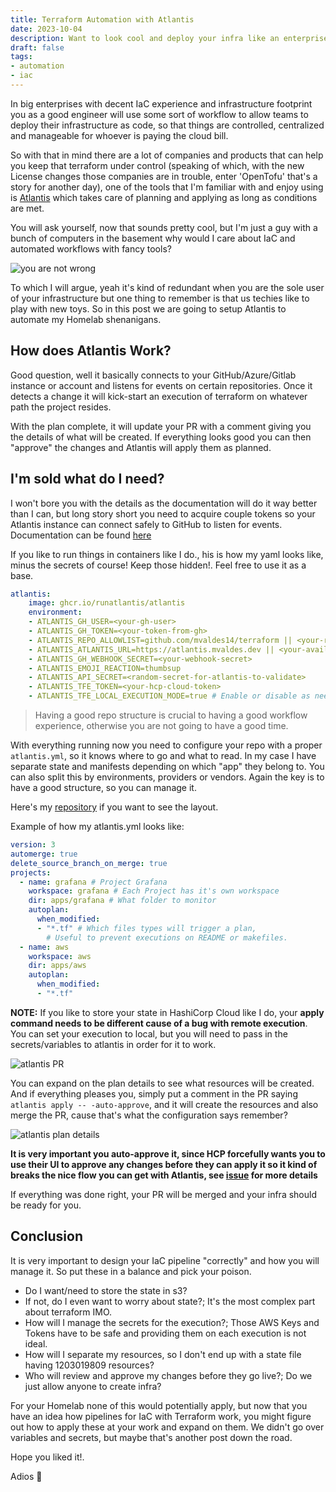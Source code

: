 ```yaml
---
title: Terraform Automation with Atlantis
date: 2023-10-04
description: Want to look cool and deploy your infra like an enterprise would? Get some Atlantis into your homelab.
draft: false
tags: 
- automation
- iac
---
```


In big enterprises with decent IaC experience and infrastructure footprint you as a good engineer will use some sort of workflow to allow teams to deploy their infrastructure as code, so that things are controlled, centralized and manageable for whoever is paying the cloud bill.

So with that in mind there are a lot of companies and products that can help you keep that terraform under control (speaking of which, with the new License changes those companies are in trouble, enter 'OpenTofu' that's a story for another day), one of the tools that I'm familiar with and enjoy using is [Atlantis](https://www.runatlantis.io/) which takes care of planning and applying as long as conditions are met.

You will ask yourself, now that sounds pretty cool, but I'm just a guy with a bunch of computers in the basement why would I care about IaC and automated workflows with fancy tools?

<img src="https://media.tenor.com/j81mTyJs0lIAAAAC/steve-carrell-michaelscott.gif" alt="you are not wrong" />

To which I will argue, yeah it's kind of redundant when you are the sole user of your infrastructure but one thing to remember is that us techies like to play with new toys. So in this post we are going to setup Atlantis to automate my Homelab shenanigans.

## How does Atlantis Work?

Good question, well it basically connects to your GitHub/Azure/Gitlab instance or account and listens for events on certain repositories. Once it detects a change it will kick-start an execution of terraform on whatever path the project resides.

With the plan complete, it will update your PR with a comment giving you the details of what will be created. If everything looks good you can then "approve" the changes and Atlantis will apply them as planned.

## I'm sold what do I need?

I won't bore you with the details as the documentation will do it way better than I can, but long story short you need to acquire couple tokens so your Atlantis instance can connect safely to GitHub to listen for events.
Documentation can be found [here](https://www.runatlantis.io/docs/installation-guide.html)

If you like to run things in containers like I do., his is how my yaml looks like, minus the secrets of course! Keep those hidden!. Feel free to use it as a base.

```yaml
atlantis:
    image: ghcr.io/runatlantis/atlantis
    environment:
    - ATLANTIS_GH_USER=<your-gh-user>
    - ATLANTIS_GH_TOKEN=<your-token-from-gh>
    - ATLANTIS_REPO_ALLOWLIST=github.com/mvaldes14/terraform || <your-repo>
    - ATLANTIS_ATLANTIS_URL=https://atlantis.mvaldes.dev || <your-available-instance-dns>
    - ATLANTIS_GH_WEBHOOK_SECRET=<your-webhook-secret>
    - ATLANTIS_EMOJI_REACTION=thumbsup
    - ATLANTIS_API_SECRET=<random-secret-for-atlantis-to-validate>
    - ATLANTIS_TFE_TOKEN=<your-hcp-cloud-token>
    - ATLANTIS_TFE_LOCAL_EXECUTION_MODE=true # Enable or disable as needed

```

> Having a good repo structure is crucial to having a good workflow experience, otherwise you are not going to have a good time.

With everything running now you need to configure your repo with a proper `atlantis.yml`, so it knows where to go and what to read. In my case I have separate state and manifests depending on which "app" they belong to. 
You can also split this by environments, providers or vendors. Again the key is to have a good structure, so you can manage it.

Here's my [repository](https://github.com/mvaldes14/terraform) if you want to see the layout.

Example of how my atlantis.yml looks like:
```yaml
version: 3
automerge: true
delete_source_branch_on_merge: true
projects:
  - name: grafana # Project Grafana
    workspace: grafana # Each Project has it's own workspace
    dir: apps/grafana # What folder to monitor
    autoplan:
      when_modified:
      - "*.tf" # Which files types will trigger a plan,
        # Useful to prevent executions on README or makefiles.
  - name: aws  
    workspace: aws
    dir: apps/aws
    autoplan:
      when_modified:
      - "*.tf"

```

**NOTE:** If you like to store your state in HashiCorp Cloud like I do, your **apply command needs to be different cause of a bug with remote execution**. You can set your execution to local, but you will need to pass in the secrets/variables to atlantis in order for it to work.

<img src="https://s3.mvaldes.dev/blog/atlantis-1.png" alt="atlantis PR" />

You can expand on the plan details to see what resources will be created. And if everything pleases you, simply put a comment in the PR saying `atlantis apply -- -auto-approve`, and it will create the resources and also merge the PR, cause that's what the configuration says remember?

<img src="https://s3.mvaldes.dev/blog/atlantis-2.png" alt="atlantis plan details" />

**It is very important you auto-approve it, since HCP forcefully wants you to use their UI to approve any changes before they can apply it so it kind of breaks the nice flow you can get with Atlantis, see [issue](https://github.com/runatlantis/atlantis/issues/2794) for more details**

If everything was done right, your PR will be merged and your infra should be ready for you.

## Conclusion 

It is very important to design your IaC pipeline "correctly" and how you will manage it. So put these in a balance and pick your poison.

- Do I want/need to store the state in s3?
- If not, do I even want to worry about state?; It's the most complex part about terraform IMO.
- How will I manage the secrets for the execution?; Those AWS Keys and Tokens have to be safe and providing them on each execution is not ideal.
- How will I separate my resources, so I don't end up with a state file having 1203019809 resources?
- Who will review and approve my changes before they go live?; Do we just allow anyone to create infra?

For your Homelab none of this would potentially apply, but now that you have an idea how pipelines for IaC with Terraform work, you might figure out how to apply these at your work and expand on them.
We didn't go over variables and secrets, but maybe that's another post down the road.

Hope you liked it!.

Adios 👋
